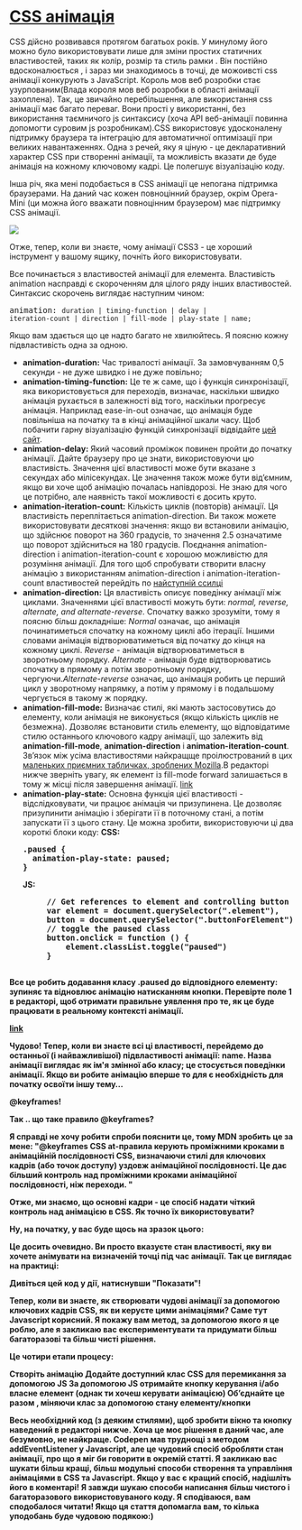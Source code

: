 # <a href="https://codeburst.io/learning-css-animations-with-a-touch-of-javascript-985a2404dc5e">CSS анімація</a>
CSS дійсно розвивався протягом багатьох років. У минулому його можно було використовувати лише для зміни простих статичних властивостей, таких як колір, розмір та стиль рамки . Він постійно вдосконалюється , і зараз ми знаходимось в точці, де можоивсті css анімації конкурують з JavaScript. Король мов веб розробки стає узурпованим(Влада короля мов веб розробки  в області анімації захоплена). Так, це звичайно перебільшення, але використання css анімації має багато переваг. Вони прості у використанні, без використання  таємничого js синтаксису (хоча API веб-анімації  повинна допомогти суровим js розробникам).CSS використовує удосконалену підтримку браузера та інтеграцію для автоматичної оптимізації при великих навантаженнях. Одна з речей, яку я ціную - це декларативний характер CSS при створенні анімації, та можливість вказати де буде анімація на кожному ключовому кадрі. Це полегшує візуалізацію коду.

Інша річ, яка мені подобається в CSS анімації це непогана підтримка браузерами. На даний час кожен повноцінний браузер, окрім Opera-Mini (ци можна його вважати повноцінним браузером) має підтримку СSS анімації.

<img class="progressiveMedia-image js-progressiveMedia-image" data-src="https://cdn-images-1.medium.com/max/800/1*-h8ZRKUONNb5iMegkGDzXw.png" src="https://cdn-images-1.medium.com/max/800/1*-h8ZRKUONNb5iMegkGDzXw.png">

Отже, тепер, коли ви знаєте, чому анімації CSS3 - це хороший інструмент у вашому ящику, почніть його використовувати.

Все починається з властивостей анімації для елемента. Властивість animation насправді є скороченням для цілого ряду інших властивостей. Синтаксис скорочень виглядає наступним чином:

<pre name="c932" id="c932" class="graf graf--pre graf-after--p">animation: <code class="markup--code markup--pre-code">duration | timing-function | delay | <br>iteration-count | direction | fill-mode | play-state | name;</code></pre>

Якщо вам здається що це надто багато не хвилюйтесь. Я поясню кожну підвластивість одна за одною.

<ul>
  <li>
    <b>animation-duration:</b>
    Час тривалості анімації. За замовчуванням 0,5 секунди - не дуже швидко і не дуже повільно;</li>
  <li>
    <b>animation-timing-function:</b> 
    Це те ж саме, що і функція синхронізації, яка використовується для переходів, визначає, наскільки швидко анімація рухається в   залежності від того, наскільки прогресує анімація. Наприклад  ease-in-out означає, що анімація буде повільніша на початку та в кінці анімаційної шкали часу. Щоб побачити  гарну візуалізацію функцій синхронізації відвідайте <a href="http://easings.net/uk">цей сайт</a>.
  </li>
  <li>
    <b>animation-delay:</b>
    Який часовий проміжок повинен пройти до початку анімації. Дайте браузеру про це знати, використовуючи цю властивість. Значення цієї властивості може бути вказане з секундах або мілісекундах. Це значення також може бути від’ємним, якщо ви хоче щоб анімацію почалась напівдорозі. Не знаю для чого це потрібно, але наявність такої можливості є досить круто.
</li>
  <li>
    <b>animation-iteration-count:</b>
    Кількість циклів (повторів) анімації. Ця  властивість переплітається animation-direction. Ви також можете використовувати десяткові     значення: якщо ви встановили анімацію, що здійснює поворот на 360 градусів, то значення 2.5 означатиме що поворот здійсниться на 180     градусів. Поєднання animation-direction і animation-iteration-count є хорошою можливістю для розуміння анімації. Для того щоб           спробувати створити власну анімацію з використанням animation-direction і animation-iteration-count властивостей перейдіть по           <a href="https://codepen.io/afrench53198/embed/preview/bLYXLR?default-tabs=css%2Cresult&embed-version=2&height=600&host=https%3A%2F%2Fcodepen.io&referrer=https%3A%2F%2Fcodeburst.io%2Fmedia%2F38f4970a90124d3303602c8e4b0e4e8c%3FpostId%3D985a2404dc5e&slug-hash=bLYXLR"v target="_blank">найступній ссилці</a>
  </li>
  <li>
    <b>animation-direction:</b>
     Ця властивість описує поведінку анімації між циклами. Значеннями цієї властивості можуть бути: <i>normal, reverse, alternate, and        alternate-reverse</i>. Спочатку важко зрозуміти, тому я поясню більш докладніше: <i>Normal</i> означає, що анімація починатиметься      спочатку на кожному циклі або ітерації. Іншими словами анімація відтворюватиметься від початку до кінця на кожному циклі.                <i>Reverse</i> - анімація відтворюватиметься в зворотньому порядку. <i>Alternate</i> - анімація буде відтворюватись спочатку в          прямому а потім зворотньому порядку, чергуючи.<i>Alternate-reverse</i>  означає, що анімація робить це перший цикл у зворотному          напрямку, а потім у прямому і в подальшому чергується в такому ж порядку.
  </li>
  <li>
    <b>animation-fill-mode:</b>
    Визначає стилі, які мають застосовутись до елементу, коли анімація не виконується (якщо кількість циклів не безмежна). Дозволяє         встановити стиль елементу, що відповідатиме стилю останнього ключового кадру анімації, що залежить вiд <b>animation-fill-mode</b>,       <b>animation-direction</b> i <b>animation-iteration-count</b>. Зв’язок між усіма властивостями найкращще проілюстрований в цих <a       href="https://developer.mozilla.org/en-US/docs/Web/CSS/animation-fill-mode"> маленьких приємних табличках, зроблених Mozilla</a>.В       редакторі нижче зверніть увагу, як елемент із fill-mode forward залишається в тому ж  місці після завершення анімації.
    <a href="https://codepen.io/afrench53198/embed/preview/bLYXLR?default-tabs=css%2Cresult&embed-version=2&height=600&host=https%3A%2F%2Fcodepen.io&referrer=https%3A%2F%2Fcodeburst.io%2Fmedia%2F38f4970a90124d3303602c8e4b0e4e8c%3FpostId%3D985a2404dc5e&slug-hash=bLYXLR">link</a>
  </li>
  <li>
    <b>animation-play-state:</b>
    Основна функція цієї властивості -  відслідковувати, чи працює анімація чи призупинена. Це дозволяє призупинити анімацію і зберігати     її в поточному стані, а потім запускати її з цього стану. Це можна зробити, використовуючи ці два короткі блоки коду:
    <b>CSS:<b>
    <pre>.paused {<br>  animation-play-state: paused;<br>}</pre>
    <b>JS:</b>
    <pre name="4e4d" id="4e4d" class="graf graf--pre graf-after--p">
     // Get references to element and controlling button
     var element = document.querySelector(".element"),
     button = document.querySelector(".buttonForElement");
     // toggle the paused class
     button.onclick = function () {
         element.classList.toggle("paused")
     }
     </pre>
  </li>
</ul>
  
Все це робить додавання класу .paused до відповідного елементу: зупиняє та відновлює анімацію натисканням кнопки. Перевірте поле 1 в редакторі, щоб отримати правильне уявлення про те, як це буде працювати в реальному контексті анімації.
  
 <a href="https://codepen.io/afrench53198/embed/preview/EQKyWL?default-tabs=css%2Cresult&embed-version=2&height=600&host=https%3A%2F%2Fcodepen.io&referrer=https%3A%2F%2Fcodeburst.io%2Fmedia%2F8edddeb361e2ed32080603becfb5c540%3FpostId%3D985a2404dc5e&slug-hash=EQKyWL">link</a>
 
 Чудово! Тепер, коли ви знаєте всі ці властивості, перейдемо до останньої (і найважливішої) підвластивості анімації: name.
Назва анімації виглядає як ім'я змінної або класу; це стосується поведінки анімації. Якщо ви робите анімацію вперше то для є необхідність для початку освоїти іншу тему…

@keyframes!

Так .. що таке правило @keyframes?

Я справді не хочу робити спроби пояснити це, тому MDN зробить це за мене:
"@keyframes CSS at-правила  керують проміжними кроками в анімаційній послідовності CSS, визначаючи стилі для ключових кадрів (або точок доступу) уздовж анімаційної послідовності. Це дає більший контроль над проміжними кроками анімаційної послідовності, ніж переходи. "

Отже, ми знаємо, що основні кадри - це спосіб надати чіткий контроль над анімацією в CSS. Як точно їх використовувати?

Ну, на  початку, у вас буде щось на зразок цього:


Це досить очевидно. Ви просто вказуєте стан властивості, яку ви хочете анімувати на визначеній точці під час анімації. Так це виглядає на практиці:


Дивіться цей код у дії, натиснувши "Показати"!

Тепер, коли ви знаєте, як створювати чудові анімації за допомогою ключових кадрів CSS, як ви керуєте цими анімаціями? Саме тут Javascript корисний.
Я покажу вам метод, за допомогою якого я це роблю, але я закликаю вас експериментувати та придумати більш багаторазові та більш чисті рішення. 

Це чотири етапи процесу:

Створіть анімацію
Додайте доступний клас CSS для перемикання за допомогою JS
За допомогою JS отримайте кнопку керування і/або власне елемент (однак ти хочеш керувати анімацією)
Об’єднайте це разом , міняючи клас за допомогою стану елементу/кнопки

Весь необхідний код (з деяким стилями), щоб зробити вікно та кнопку наведений в редакторі нижче.
Хоча це моє рішення в даний час, але безумовно, не найкраще. Codepen мав труднощі з методом addEventListener у Javascript, але це чудовий спосіб обробляти стан анімації, про що я міг би говорити в окремій статті. Я закликаю вас шукати більш кращі, більш модульні способи створення та управління анімаціями в CSS та Javascript. Якщо у вас є кращий спосіб, надішліть його в коментарі! Я завжди шукаю способи написання більш чистого і багаторазового використовуваного коду. Я сподіваюся, вам сподобалося читати! Якщо ця стаття допомагла вам, то кілька уподобань буде чудовою подякою:)

